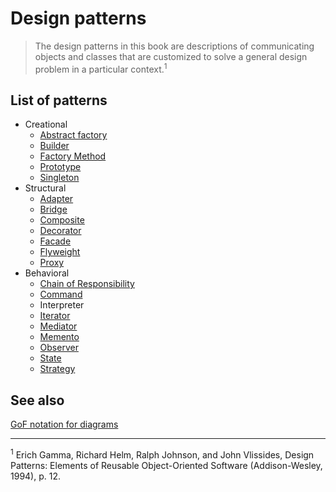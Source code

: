 # Design patterns

> The design patterns in this book are descriptions of communicating objects and classes that are customized to solve a general design problem in a particular context.<sup>1</sup>

## List of patterns

* Creational
  * [Abstract factory](abstract%20factory.md)
  * [Builder](builder.md)
  * [Factory Method](factory%20method.md)
  * [Prototype](prototype.md)
  * [Singleton](singleton.md)
* Structural
  * [Adapter](adapter.md)
  * [Bridge](bridge.md)
  * [Composite](composite.md)
  * [Decorator](decorator.md)
  * [Facade](facade.md)
  * [Flyweight](flyweight.md)
  * [Proxy](proxy.md)
* Behavioral
  * [Chain of Responsibility](chain%20of%20responsibility.md)
  * [Command](command.md)
  * Interpreter
  * [Iterator](iterator.md)
  * [Mediator](mediator.md)
  * [Memento](memento.md)
  * [Observer](observer.md)
  * [State](state.md)
  * [Strategy](strategy.md)

## See also

[GoF notation for diagrams](gof%20notation/gof%20notation.md)

<hr>

<sup>1</sup> Erich Gamma, Richard Helm, Ralph Johnson, and John Vlissides, Design Patterns: Elements of Reusable Object-Oriented Software (Addison-Wesley, 1994), p. 12.
